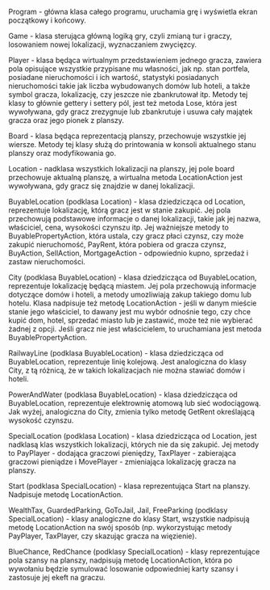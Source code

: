 Program - główna klasa całego programu, uruchamia grę i wyświetla ekran początkowy i końcowy.

Game - klasa sterująca główną logiką gry, czyli zmianą tur i graczy, losowaniem nowej lokalizacji, wyznaczaniem zwycięzcy.

Player - klasa będąca wirtualnym przedstawieniem jednego gracza, zawiera pola opisujące wszystkie przypisane mu własności, jak np. stan portfela, posiadane nieruchomości i ich wartość, statystyki posiadanych nieruchomości takie jak liczba wybudowanych domów lub hoteli, a także symbol gracza, lokalizację, czy jeszcze nie zbankrutował itp. Metody tej klasy to głównie gettery i settery pól, jest też metoda Lose, która jest wywoływana, gdy gracz zrezygnuje lub zbankrutuje i usuwa cały majątek gracza oraz jego pionek z planszy.

Board - klasa będąca reprezentacją planszy, przechowuje wszystkie jej wiersze. Metody tej klasy służą do printowania w konsoli aktualnego stanu planszy oraz modyfikowania go.

Location - nadklasa wszystkich lokalizacji na planszy, jej pole board przechowuje aktualną planszę, a wirtualna metoda LocationAction jest wywoływana, gdy gracz się znajdzie w danej lokalizacji.

BuyableLocation (podklasa Location) - klasa dziedzicząca od Location, reprezentuje lokalizację, którą gracz jest w stanie zakupić. Jej pola przechowują podstawowe informacje o danej lokalizacji, takie jak jej nazwa, właściciel, cena, wysokości czynszu itp. Jej ważniejsze metody to BuyablePropertyAction, która ustala, czy gracz płaci czynsz, czy może zakupić nieruchomość, PayRent, która pobiera od gracza czynsz, BuyAction, SellAction, MortgageAction - odpowiednio kupno, sprzedaż i zastaw nieruchomości.

City (podklasa BuyableLocation) - klasa dziedzicząca od BuyableLocation, reprezentuje lokalizację będącą miastem. Jej pola przechowują informacje dotyczące domów i hoteli, a metody umozliwiają zakup takiego domu lub hotelu. Klasa nadpisuje też metodę LocationAction - jeśli w danym mieście stanie jego właściciel, to dawany jest mu wybór odnośnie tego, czy chce kupić dom, hotel, sprzedać miasto lub je zastawić, może też nie wybierać żadnej z opcji. Jeśli gracz nie jest właścicielem, to uruchamiana jest metoda BuyablePropertyAction.

RailwayLine (podklasa BuyableLocation) - klasa dziedzicząca od BuyableLocation, reprezentuje linię kolejową. Jest analogiczna do klasy City, z tą różnicą, że w takich lokalizacjach nie można stawiać domów i hoteli.

PowerAndWater (podklasa BuyableLocation) - klasa dziedzicząca od BuyableLocation, reprezentuje elektrownię atomową lub sieć wodociągową. Jak wyżej, analogiczna do City, zmienia tylko metodę GetRent określającą wysokość czynszu.

SpecialLocation (podklasa Location) - klasa dziedzicząca od Location, jest nadklasą klas wszystkich lokalizacji, których nie da się zakupić. Jej metody to PayPlayer - dodająca graczowi pieniędzy, TaxPlayer - zabierająca graczowi pieniądze i MovePlayer - zmieniająca lokalizację gracza na planszy.

Start (podklasa SpecialLocation) - klasa reprezentująca Start na planszy. Nadpisuje metodę LocationAction.

WealthTax, GuardedParking, GoToJail, Jail, FreeParking (podklasy SpecialLocation) - klasy analogiczne do klasy Start, wszystkie nadpisują metodę LocationAction na swój sposób (np. wykorzystując metody PayPlayer, TaxPlayer, czy skazując gracza na więzienie).

BlueChance, RedChance (podklasy SpecialLocation) - klasy reprezentujące pola szansy na planszy, nadpisują metodę LocationAction, która po wywołaniu będzie symulować losowanie odpowiedniej karty szansy i zastosuje jej ekeft na graczu.